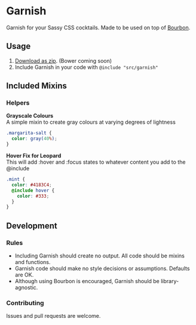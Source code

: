 # Garnish

Garnish for your Sassy CSS cocktails. Made to be used on top of [Bourbon](http://bourbon.io).

## Usage

1. [Download as zip](https://github.com/paulozoom/garnish/archive/master.zip). (Bower coming soon)
2. Include Garnish in your code with `@include "src/garnish"`

## Included Mixins

### Helpers

**Grayscale Colours**  
A simple mixin to create gray colours at varying degrees of lightness

```SCSS
.margarita-salt {
  color: gray(40%);
}
```

**Hover Fix for Leopard**  
This will add :hover and :focus states to whatever content you add to the @include

```SCSS
.mint {
  color: #4183C4;
  @include hover {
    color: #333;
  }
}
```

## Development

### Rules

- Including Garnish should create no output. All code should be mixins and functions.
- Garnish code should make no style decisions or assumptions. Defaults are OK.
- Although using Bourbon is encouraged, Garnish should be library-agnostic.

### Contributing

Issues and pull requests are welcome.
